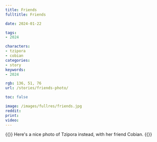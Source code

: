 ```yaml
---
title: Friends
fulltitle: Friends

date: 2024-01-22

tags:
- 2024

characters:
- tzipora
- cobian
categories:
- story
keywords:
- 2024

rgb: 136, 51, 76
url: /stories/friends-photo/

toc: false

image: /images/fullres/friends.jpg
reddit:
print:
video:
---
```

{{<note caption>}}
Here's a nice photo of Tzipora instead, with her friend Cobian.
{{</note>}}